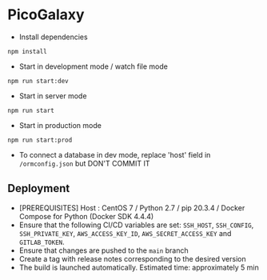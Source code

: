 # PicoGalaxy

- Install dependencies
```
npm install
```

- Start in development mode / watch file mode
```
npm run start:dev
```

- Start in server mode
```
npm run start
```

- Start in production mode
```
npm run start:prod
```

- To connect a database in dev mode, replace 'host' field in ```/ormconfig.json``` but DON'T COMMIT IT

## Deployment
- [PREREQUISITES] Host : CentOS 7 / Python 2.7 / pip 20.3.4 / Docker Compose for Python (Docker SDK 4.4.4)
- Ensure that the following CI/CD variables are set: `SSH_HOST`, `SSH_CONFIG`, `SSH_PRIVATE_KEY`, `AWS_ACCESS_KEY_ID`, `AWS_SECRET_ACCESS_KEY` and `GITLAB_TOKEN`.
- Ensure that changes are pushed to the `main` branch
- Create a tag with release notes corresponding to the desired version
- The build is launched automatically. Estimated time: approximately 5 min